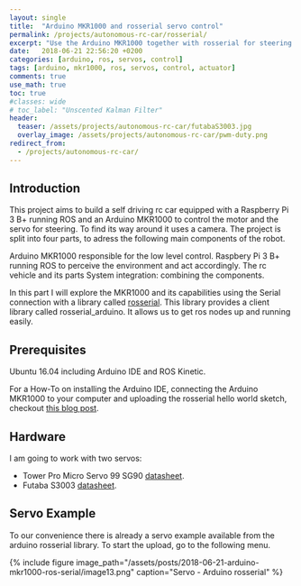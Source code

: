 ```yaml
---
layout: single
title:  "Arduino MKR1000 and rosserial servo control"
permalink: /projects/autonomous-rc-car/rosserial/
excerpt: "Use the Arduino MKR1000 together with rosserial for steering a servo."
date:   2018-06-21 22:56:20 +0200
categories: [arduino, ros, servos, control]
tags: [arduino, mkr1000, ros, servos, control, actuator]
comments: true
use_math: true
toc: true
#classes: wide
# toc_label: "Unscented Kalman Filter"
header:
  teaser: /assets/projects/autonomous-rc-car/futabaS3003.jpg
  overlay_image: /assets/projects/autonomous-rc-car/pwm-duty.png
redirect_from:
  - /projects/autonomous-rc-car/
---
```



## Introduction

This project aims to build a self driving rc car equipped with a Raspberry Pi 3 B+ running ROS and an Arduino MKR1000 to control the motor and the servo for steering. To find its way around it uses a camera. The project is split into four parts, to adress the following main components of the robot.

Arduino MKR1000 responsible for the low level control.
Raspbery Pi 3 B+ running ROS to perceive the environment and act accordingly.
The rc vehicle and its parts
System integration: combining the components.

In this part I will explore the MKR1000 and its capabilities using the Serial connection with a library called [rosserial](http://wiki.ros.org/rosserial). This library provides a client library called rosserial_arduino. It allows us to get ros nodes up and running easily.

## Prerequisites

Ubuntu 16.04 including Arduino IDE and ROS Kinetic.

For a How-To on installing the Arduino IDE, connecting the Arduino MKR1000 to your computer and uploading the rosserial hello world sketch, checkout [this blog post](/projects/autonomous-rc-car/arduino-mkr1000/).


## Hardware

I am going to work with two servos:

- Tower Pro Micro Servo 99 SG90 [datasheet](http://www.ee.ic.ac.uk/pcheung/teaching/DE1_EE/stores/sg90_datasheet.pdf).
- Futaba S3003 [datasheet](http://www.es.co.th/schemetic/pdf/et-servo-s3003.pdf).

## Servo Example

To our convenience there is already a servo example available from the arduino rosserial library. To start the upload, go to the following menu.

{% include figure image_path="/assets/posts/2018-06-21-arduino-mkr1000-ros-serial/image13.png" caption="Servo - Arduino rosserial" %}
